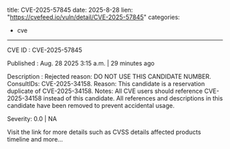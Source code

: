  
title: CVE-2025-57845
date: 2025-8-28
lien: "https://cvefeed.io/vuln/detail/CVE-2025-57845"
categories:
  - cve
---

CVE ID : CVE-2025-57845

Published :  Aug. 28
2025
3:15 a.m. | 29 minutes ago

Description : Rejected reason: DO NOT USE THIS CANDIDATE NUMBER. ConsultIDs: CVE-2025-34158. Reason: This candidate is a reservation duplicate of CVE-2025-34158. Notes: All CVE users should reference CVE-2025-34158 instead of this candidate. All references and descriptions in this candidate have been removed to prevent accidental usage.

Severity: 0.0 | NA

Visit the link for more details
such as CVSS details
affected products
timeline
and more...
